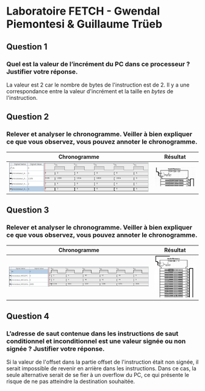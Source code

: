 # Laboratoire FETCH - Gwendal Piemontesi & Guillaume Trüeb

## Question 1
### Quel est la valeur de l’incrément du PC dans ce processeur ? Justifier votre réponse.
La valeur est 2 car le nombre de bytes de l'instruction est de 2. Il y a une correspondance entre la valeur d'incrément et la taille en *bytes* de l'instruction.

## Question 2
### Relever et analyser le chronogramme. Veiller à bien expliquer ce que vous observez, vous pouvez annoter le chronogramme.
|Chronogramme|Résultat|
|---|---|
|![](img/image.png)|![](img/image2.png)|

## Question 3
### Relever et analyser le chronogramme. Veiller à bien expliquer ce que vous observez, vous pouvez annoter le chronogramme.
|Chronogramme|Résultat|
|---|---|
|![](img/image3.png)|![](img/image4.png)|

## Question 4
### L’adresse de saut contenue dans les instructions de saut conditionnel et inconditionnel est une valeur signée ou non signée ? Justifier votre réponse.
Si la valeur de l'offset dans la partie offset de l'instruction était non signée, il serait impossible de revenir en arrière dans les instructions. Dans ce cas, la seule alternative serait de se fier à un overflow du PC, ce qui présente le risque de ne pas atteindre la destination souhaitée.
